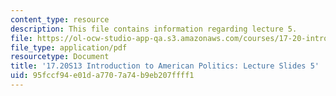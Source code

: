 ```yaml
---
content_type: resource
description: This file contains information regarding lecture 5.
file: https://ol-ocw-studio-app-qa.s3.amazonaws.com/courses/17-20-introduction-to-american-politics-spring-2013/95fccf94e01da7707a74b9eb207ffff1_MIT17_20S13_Lecture5.pdf
file_type: application/pdf
resourcetype: Document
title: '17.20S13 Introduction to American Politics: Lecture Slides 5'
uid: 95fccf94-e01d-a770-7a74-b9eb207ffff1
---
```

